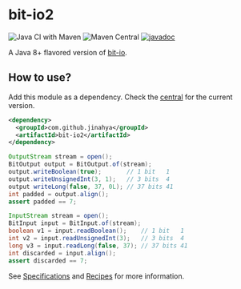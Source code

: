 # bit-io2

![Java CI with Maven](https://github.com/jinahya/bit-io2/workflows/Java%20CI%20with%20Maven/badge.svg)
![Maven Central](https://img.shields.io/maven-central/v/com.github.jinahya/bit-io2)
[![javadoc](https://javadoc.io/badge2/com.github.jinahya/bit-io2/javadoc.svg)](https://javadoc.io/doc/com.github.jinahya/bit-io2)

A Java 8+ flavored version of [bit-io](https://github.com/jinahya/bit-io).

## How to use?

Add this module as a dependency. Check the [central](https://search.maven.org/search?q=g:com.github.jinahya%20a:bit-io2) for the current version.

```xml
<dependency>
  <groupId>com.github.jinahya</groupId>
  <artifactId>bit-io2</artifactId>
</dependency>
```

```java
OutputStream stream = open();
BitOutput output = BitOutput.of(stream);
output.writeBoolean(true);       // 1 bit   1
output.writeUnsignedInt(3, 1);   // 3 bits  4
output writeLong(false, 37, 0L); // 37 bits 41        
int padded = output.align();
assert padded == 7;

InputStream stream = open();
BitInput input = BitInput.of(stream);
boolean v1 = input.readBoolean();    // 1 bit   1
int v2 = input.readUnsignedInt(3);   // 3 bits  4
long v3 = input.readLong(false, 37); // 37 bits 41        
int discarded = input.align();
assert discarded == 7;
```

See [Specifications](https://github.com/jinahya/bit-io2/wiki/Specifications) and [Recipes](https://github.com/jinahya/bit-io2/wiki/Recipes) for more information.
